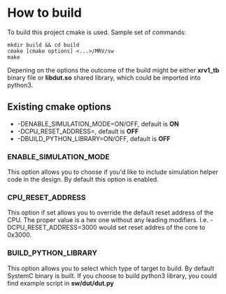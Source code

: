# How to build

To build this project cmake is used. Sample set of commands:
```
mkdir build && cd build
cmake [cmake options] <...>/MRV/sw
make
```
Depening on the options the outcome of the build might be either **xrv1_tb** binary file or **libdut.so** shared library, which could be imported into python3.

## Existing cmake options
- -DENABLE_SIMULATION_MODE=ON/OFF, default is **ON**
- -DCPU_RESET_ADDRESS=<val>, default is **OFF**
- -DBUILD_PYTHON_LIBRARY=ON/OFF, default is **OFF**

### ENABLE_SIMULATION_MODE
This option allows you to choose if you'd like to include simulation helper code in the design. By default this option is enabled.

### CPU_RESET_ADDRESS
This option if set allows you to override the default reset address of the CPU. The proper value is a hex one without any leading modifiers.
I.e. -DCPU_RESET_ADDRESS=3000 would set reset addres of the core to 0x3000.

### BUILD_PYTHON_LIBRARY
This option allows you to select which type of target to build. By default SystemC binary is built.
If you choose to build python3 library, you could find example script in **sw/dut/dut.py**
